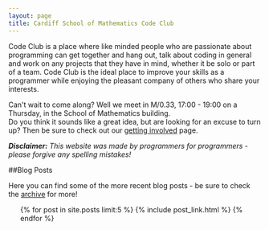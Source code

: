 ```yaml
---
layout: page
title: Cardiff School of Mathematics Code Club
---
```


Code Club is a place where like minded people who are passionate about programming can get together
and hang out, talk about coding in general and work on any projects that they have
in mind, whether it be solo or part of a team. Code Club is the ideal place to
improve your skills as a programmer while enjoying the pleasant company of others who share your interests.

Can't wait to come along? Well we meet in M/0.33, 17:00 - 19:00 on a Thursday, in the School of Mathematics building. <br/>
Do you think it sounds like a great idea, but are looking for an excuse to turn up? Then be sure to check out our
[getting involved](/getinvolved.html) page.

_**Disclaimer:** This website was made by programmers for programmers - please forgive any spelling mistakes!_

##Blog Posts

Here you can find some of the more recent blog posts - be sure to check the
[archive](/blog/) for more!

<ul class="posts">
  {% for post in site.posts limit:5 %}
      {% include post_link.html %}
  {% endfor %}
</ul>
